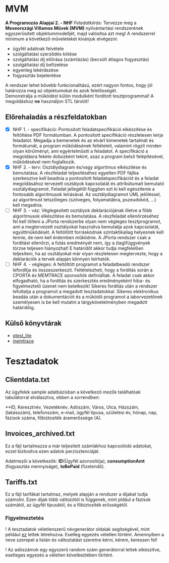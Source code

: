 
# MVM
**A Programozás Alapjai 2. - NHF**
*Feladatkiírás:*
Tervezze meg a  **Meseországi Villamos Művek (MVM)**  nyilvántartási rendszerének egyszerűsített objektummodelljét, majd valósítsa azt meg! A rendszerrel minimum a következő műveleteket kívánjuk elvégezni:

-   ügyfél adatinak felvétele
-   szolgáltatási szerződés kötése
-   szolgáltatási díj előírása (számlázás) (becsült átlagos fogyasztás)
-   szolgáltatási díj befizetése
-   egyenleg lekérdezése
-   fogyasztás bejelentése

A rendszer lehet bővebb funkcionalitású, ezért nagyon fontos, hogy jól határozza meg az objektumokat és azok felelősségét.  
Demonstrálja a működést külön modulként fordított tesztprogrammal!  A megoldáshoz  **ne**  használjon STL tárolót!
## Előrehaladás a részfeldatokban
 - [x] NHF 1. - specifikáció: Pontosított feladatspecifikáció elkészítése és feltöltése PDF formátumban. A pontosított specifikáció részletesen leírja feladatot. Megadja a bemenetek és az elvárt kimenetek tartalmát és formátumát, a program működésének feltételeit, valamint rögzít minden olyan körülményt, ami egyértelműsíti a feladatot. A specifikáció a megoldásra fekete dobozként tekint, azaz a program belső felépítésével, működésével nem foglalkozik.
 - [x] NHF 2. - terv: Osztálydiagram és/vagy algoritmus elkészítése és bemutatása. A részfeladat teljesítéséhez egyetlen PDF fájlba szerkesztve kell beadnia a pontosított feladatspecifikációt és a feladat megoldásához tervezett osztályok kapcsolatát és attribútumait bemutató osztálydiagramot. Feladat jellegétől függően ezt ki kell egészítenie a fontosabb algoritmusok leírásával. Az osztálydiagramot UML jelöléssel, az algoritmust tetszőleges (szöveges, folyamatábra, pszeudokód, …) kell megadnia.
 - [ ] NHF 3. - váz: Véglegesített osztályok deklarációjának illetve a főbb algoritmusok elkészítése és bemutatása. A részfeladat ellenőrzéséhez fel kell tölteni a JPorta rendszerbe olyan nem végleges tesztprogramot, ami a megtervezett osztályokat használva bemutatja azok kapcsolatát, együttműködését. A feltöltött forráskódnak szintaktikailag helyesnek kell lennie, de nem kell érdemben működnie. A JPorta rendszer csak a fordítást ellenőrzi, a futás eredményét nem, így a (tag)függvények törzse teljesen hiányozhat! E határidőt akkor tudja megfelelően teljesíteni, ha az osztályokat már olyan részletesen megtervezte, hogy a deklarációk a tervek alapján könnyen leírhatók.
 - [ ] NHF 4. - végleges: A feltöltött programot a feladatbeadó rendszer lefordítja és összeszerkeszti. Feltételezheti, hogy a fordítás során a CPORTA és MEMTRACE azonosítók definiáltak. A feladat csak akkor elfogadható, ha a fordítás és szerkesztés eredményeként hiba- és figyelmeztető üzenet nem keletkezik! Sikeres fordítás után a rendszer lefuttatja a programot a megadott tesztadatokkal. Sikeres elektronikus beadás után a dokumentációt és a működő programot a laborvezetőnek személyesen is be kell mutatni a tárgykövetelményben megadott határidőig.

## Külső könyvtárak

 - [gtest_lite](https://git.ik.bme.hu/Prog2/ell_feladat/CppMonoton/blob/master/gtest_lite.h)
 - [memtrace](https://git.ik.bme.hu/Prog2/ell_feladat/Nem_OO/blob/master/memtrace.h)


# Tesztadatok
## Clientdata.txt

Az ügyfelek sample adatbázisban a következő mezők találhatóak tabulátorral elválasztva, ebben a sorrendben:

**ID, Keresztnév, Vezetéknév, Adószám, Város, Utca, Házszám, (lakásszám), telefonszám, e-mail, ügyfél típusa, születési év, hónap, nap, fázisok száma, főbiztosíték áramerőssége (A).

## Invoices_archived.txt

Ez a fájl tartalmazza a már teljesített számlákhoz kapcsolódó adatokat, ezzel biztosítva ezen adatok perzisztenciáját.

Adatmezői a következők:
**ID**(Ügyfél azonosítója), **consumptionAmt** (fogyasztás mennyiságe), **toBePaid** (fizetendő).

## Tariffs.txt

Ez a fájl tarifákat tartalmaz, melyek alapján a rendszer a díjakat tudja számolni. Ezen díjak több változótól is függenek, mint pldául a fázisok számától, az ügyfél típusától, és a főbiztosíték erősségétől.

### Figyelmeztetés

! A tesztadatok véletlenszerű névgenerátor oldalak segítségével, mint például [ez](https://www.random-name-generator.com/hungary?gender=&n=10&s=57094) lettek létrehozva. Esetleg egyezés véletlen történt. Amennyiben a neve szerepel a listán és változtatást szeretne kérni, kérem, keressen fel!

! Az adószámok egy egyszerű random szám generátorral lettek elkészítve, esetleges egyezés a véletlen következtében történt.
